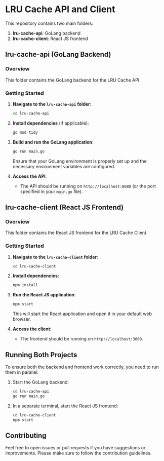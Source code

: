# LRU Cache API and Client

This repository contains two main folders:

1. **lru-cache-api**: GoLang backend
2. **lru-cache-client**: React JS frontend

## lru-cache-api (GoLang Backend)

### Overview

This folder contains the GoLang backend for the LRU Cache API.

### Getting Started

1. **Navigate to the `lru-cache-api` folder**:
    ```bash
    cd lru-cache-api
    ```

2. **Install dependencies** (if applicable):
    ```bash
    go mod tidy
    ```

3. **Build and run the GoLang application**:
    ```bash
    go run main.go
    ```

    Ensure that your GoLang environment is properly set up and the necessary environment variables are configured.

4. **Access the API**:
    - The API should be running on `http://localhost:8080` (or the port specified in your `main.go` file).

## lru-cache-client (React JS Frontend)

### Overview

This folder contains the React JS frontend for the LRU Cache Client.

### Getting Started

1. **Navigate to the `lru-cache-client` folder**:
    ```bash
    cd lru-cache-client
    ```

2. **Install dependencies**:
    ```bash
    npm install
    ```

3. **Run the React JS application**:
    ```bash
    npm start
    ```

    This will start the React application and open it in your default web browser.

4. **Access the client**:
    - The frontend should be running on `http://localhost:3000`.

## Running Both Projects

To ensure both the backend and frontend work correctly, you need to run them in parallel:

1. Start the GoLang backend:
    ```bash
    cd lru-cache-api
    go run main.go
    ```

2. In a separate terminal, start the React JS frontend:
    ```bash
    cd lru-cache-client
    npm start
    ```

## Contributing

Feel free to open issues or pull requests if you have suggestions or improvements. Please make sure to follow the contribution guidelines.

